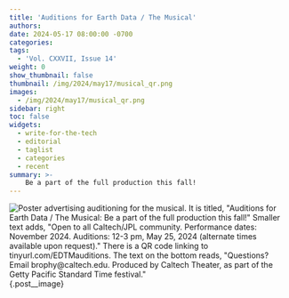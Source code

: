 ```yaml
---
title: 'Auditions for Earth Data / The Musical'
authors:
date: 2024-05-17 08:00:00 -0700
categories:
tags:
  - 'Vol. CXXVII, Issue 14'
weight: 0
show_thumbnail: false
thumbnail: /img/2024/may17/musical_qr.png
images:
  - /img/2024/may17/musical_qr.png
sidebar: right
toc: false
widgets:
  - write-for-the-tech
  - editorial
  - taglist
  - categories
  - recent
summary: >-
    Be a part of the full production this fall!
---
```


![Poster advertising auditioning for the musical. It is titled, "Auditions for Earth Data / The Musical: Be a part of the full production this fall!" Smaller text adds, "Open to all Caltech/JPL community. Performance dates: November 2024. Auditions: 12-3 pm, May 25, 2024 (alternate times available upon request)." There is a QR code linking to tinyurl.com/EDTMauditions. The text on the bottom reads, "Questions? Email brophy@caltech.edu. Produced by Caltech Theater, as part of the Getty Pacific Standard Time festival."](/img/2024/may17/musical_audition.png)
{.post__image}